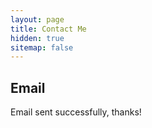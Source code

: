 ```yaml
---
layout: page
title: Contact Me
hidden: true
sitemap: false
---
```


## Email

Email sent successfully, thanks!